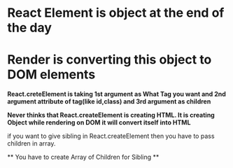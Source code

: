 # React Element is object at the end of the day

# Render is converting this object to DOM elements

**React.creteElement is taking 1st argument as What Tag you want and 2nd argument attribute of tag(like id,class) and 3rd argument as children**

**Never thinks that React.createElement is creating HTML. It is creating Object while rendering on DOM it will convert itself into HTML**

if you want to give sibling in React.createElement then you have to pass children in array.

** You have to create Array of Children for Sibling **
